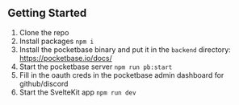 ## Getting Started

1. Clone the repo
2. Install packages `npm i`
3. Install the pocketbase binary and put it in the `backend` directory: https://pocketbase.io/docs/
4. Start the pocketbase server `npm run pb:start`
5. Fill in the oauth creds in the pocketbase admin dashboard for github/discord
6. Start the SvelteKit app `npm run dev`
